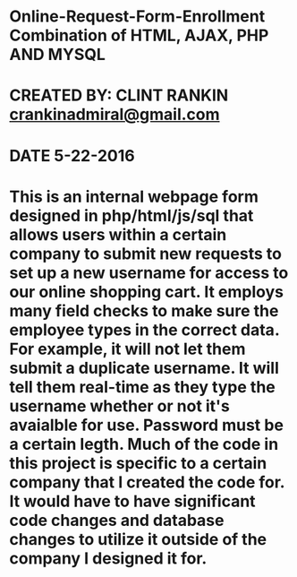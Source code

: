 # Online-Request-Form-Enrollment Combination of HTML, AJAX, PHP AND MYSQL
# CREATED BY: CLINT RANKIN crankinadmiral@gmail.com
# DATE 5-22-2016
# This is an internal webpage form designed in php/html/js/sql that allows users within a certain company to submit new requests to set up a new username for access to our online shopping cart. It employs many field checks to make sure the employee types in the correct data. For example, it will not let them submit a duplicate username. It will tell them real-time as they type the username whether or not it's avaialble for use. Password must be a certain legth. Much of the code in this project is specific to a certain company that I created the code for. It would have to have significant code changes and database changes to utilize it outside of the company I designed it for.
